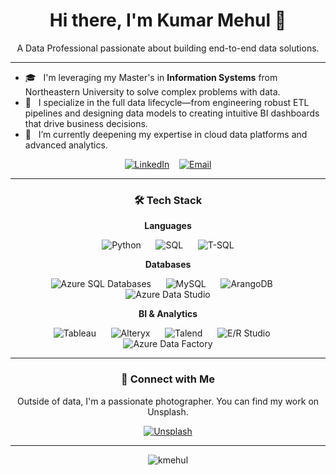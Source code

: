 <h1 align="center">Hi there, I'm Kumar Mehul 👋</h1>

<p align="center">
  A Data Professional passionate about building end-to-end data solutions.
</p>

---

- 🎓 &nbsp; I'm leveraging my Master's in **Information Systems** from Northeastern University to solve complex problems with data.
- 🔭 &nbsp; I specialize in the full data lifecycle—from engineering robust ETL pipelines and designing data models to creating intuitive BI dashboards that drive business decisions.
- 🌱 &nbsp; I’m currently deepening my expertise in cloud data platforms and advanced analytics.

<p align="center">
  <a href="https://www.linkedin.com/in/kmehul992/"><img src="https://img.shields.io/badge/LinkedIn-0077B5?style=plastic" alt="LinkedIn"/></a>
  &nbsp;&nbsp;
  <a href="mailto:kumar-mehul@outlook.com"><img src="https://img.shields.io/badge/Email-708090?style=plastic" alt="Email"/></a>
</p>

---

<h3 align="center">🛠️ Tech Stack</h3>

<p align="center">
  <strong>Languages</strong>
</p>
<p align="center">
    <img src="https://img.shields.io/badge/Python-4B8BBE?style=plastic" alt="Python"/>
    &nbsp;&nbsp;&nbsp;&nbsp;
    <img src="https://img.shields.io/badge/SQL-C75F5F?style=plastic" alt="SQL"/>
    &nbsp;&nbsp;&nbsp;&nbsp;
    <img src="https://img.shields.io/badge/T--SQL-D98A61?style=plastic" alt="T-SQL"/>
</p>

<p align="center">
  <strong>Databases</strong>
</p>
<p align="center">
    <img src="https://img.shields.io/badge/Azure_SQL_Databases-5DA9E9?style=plastic" alt="Azure SQL Databases"/>
    &nbsp;&nbsp;&nbsp;&nbsp;
    <img src="https://img.shields.io/badge/MySQL-68A063?style=plastic" alt="MySQL"/>
    &nbsp;&nbsp;&nbsp;&nbsp;
    <img src="https://img.shields.io/badge/ArangoDB-8A9A5B?style=plastic" alt="ArangoDB"/>
    &nbsp;&nbsp;&nbsp;&nbsp;
    <img src="https://img.shields.io/badge/Azure_Data_Studio-737CA1?style=plastic" alt="Azure Data Studio"/>
</p>

<p align="center">
  <strong>BI & Analytics</strong>
</p>
<p align="center">
    <img src="https://img.shields.io/badge/Tableau-E97627?style=plastic" alt="Tableau"/>
    &nbsp;&nbsp;&nbsp;&nbsp;
    <img src="https://img.shields.io/badge/Alteryx-3D85C6?style=plastic" alt="Alteryx"/>
    &nbsp;&nbsp;&nbsp;&nbsp;
    <img src="https://img.shields.io/badge/Talend-B47480?style=plastic" alt="Talend"/>
    &nbsp;&nbsp;&nbsp;&nbsp;
    <img src="https://img.shields.io/badge/E/R_Studio-5F737C?style=plastic" alt="E/R Studio"/>
    &nbsp;&nbsp;&nbsp;&nbsp;
    <img src="https://img.shields.io/badge/Azure_Data_Factory-4A7C59?style=plastic" alt="Azure Data Factory"/>
</p>

---

<h3 align="center">🤝 Connect with Me</h3>
<p align="center">
Outside of data, I'm a passionate photographer. You can find my work on Unsplash.
<br/>
<p align="center">
  <a href="https://unsplash.com/@the_nemesis" target="_blank"><img src="https://img.shields.io/badge/Unsplash-4A4A4A?style=plastic" alt="Unsplash"/></a>
</p>
</p>

---

<p align="center">
  <img src="https://komarev.com/ghpvc/?username=kmehul&label=Profile%20Visitors&color=blueviolet" alt="kmehul" />
</p>
